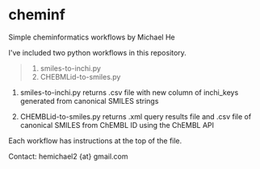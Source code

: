 # cheminf
Simple cheminformatics workflows
by Michael He

I've included two python workflows in this repository.

>1. smiles-to-inchi.py
>2. CHEBMLid-to-smiles.py

1. smiles-to-inchi.py returns .csv file with new column of inchi_keys generated from canonical SMILES strings

2. CHEMBLid-to-smiles.py returns .xml query results file and .csv file of canonical SMILES from ChEMBL ID using the ChEMBL API

Each workflow has instructions at the top of the file.

Contact: hemichael2 {at} gmail.com
